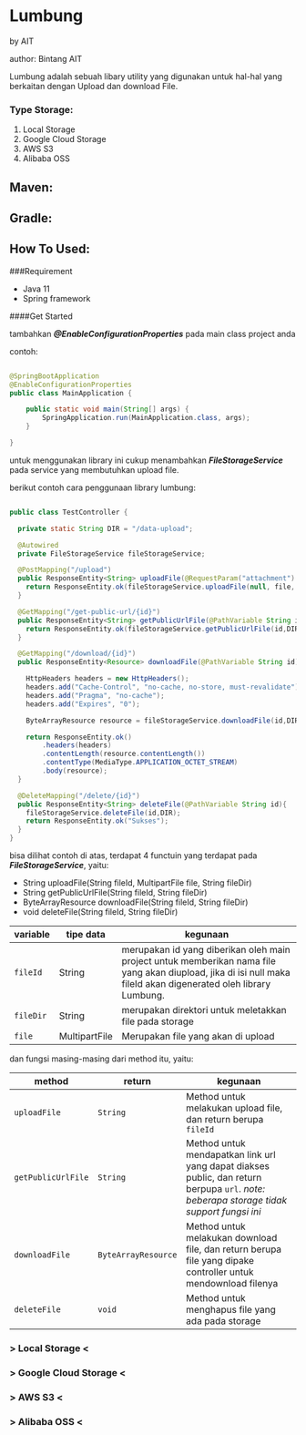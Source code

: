 # **Lumbung**
by AIT

author: Bintang AIT

Lumbung adalah sebuah libary utility yang digunakan untuk hal-hal yang berkaitan dengan Upload dan download File.

### **Type Storage:**
1. Local Storage
2. Google Cloud Storage
3. AWS S3
4. Alibaba OSS

## **Maven:**

## **Gradle:**

## **How To Used:**

###Requirement
- Java 11
- Spring framework

####Get Started

tambahkan ***@EnableConfigurationProperties*** pada main class project anda

contoh:

```java

@SpringBootApplication
@EnableConfigurationProperties
public class MainApplication {

	public static void main(String[] args) {
		SpringApplication.run(MainApplication.class, args);
	}

}

```

untuk menggunakan library ini cukup menambahkan **_FileStorageService_** pada service yang membutuhkan upload file.

berikut contoh cara penggunaan library lumbung:

```java

public class TestController {

  private static String DIR = "/data-upload";

  @Autowired
  private FileStorageService fileStorageService;

  @PostMapping("/upload")
  public ResponseEntity<String> uploadFile(@RequestParam("attachment") MultipartFile file) {
    return ResponseEntity.ok(fileStorageService.uploadFile(null, file, DIR));
  }

  @GetMapping("/get-public-url/{id}")
  public ResponseEntity<String> getPublicUrlFile(@PathVariable String id){
    return ResponseEntity.ok(fileStorageService.getPublicUrlFile(id,DIR));
  }

  @GetMapping("/download/{id}")
  public ResponseEntity<Resource> downloadFile(@PathVariable String id){

    HttpHeaders headers = new HttpHeaders();
    headers.add("Cache-Control", "no-cache, no-store, must-revalidate");
    headers.add("Pragma", "no-cache");
    headers.add("Expires", "0");

    ByteArrayResource resource = fileStorageService.downloadFile(id,DIR);

    return ResponseEntity.ok()
        .headers(headers)
        .contentLength(resource.contentLength())
        .contentType(MediaType.APPLICATION_OCTET_STREAM)
        .body(resource);
  }

  @DeleteMapping("/delete/{id}")
  public ResponseEntity<String> deleteFile(@PathVariable String id){
    fileStorageService.deleteFile(id,DIR);
    return ResponseEntity.ok("Sukses");
  }
}
```

bisa dilihat contoh di atas, terdapat 4 functuin yang terdapat pada **_FileStorageService_**, yaitu:
- String uploadFile(String fileId, MultipartFile file, String fileDir)
- String getPublicUrlFile(String fileId, String fileDir)
- ByteArrayResource downloadFile(String fileId, String fileDir)
- void deleteFile(String fileId, String fileDir)

|variable    |tipe data| kegunaan |
|------------|---------|----------|
|`fileId`|String| merupakan id yang diberikan oleh main project untuk memberikan nama file yang akan diupload, jika di isi null maka fileId akan digenerated oleh library Lumbung.|
|`fileDir`|String| merupakan direktori untuk meletakkan file pada storage|
|`file`|MultipartFile| Merupakan file yang akan di upload|

dan fungsi masing-masing dari method itu, yaitu:

|method|return|kegunaan|
|------|------|--------|
|`uploadFile`|`String`|Method untuk melakukan upload file, dan return berupa `fileId`|
|`getPublicUrlFile`|`String`|Method untuk mendapatkan link url yang dapat diakses public, dan return berpupa `url`. *note: beberapa storage tidak support fungsi ini*|
|`downloadFile`|`ByteArrayResource`|Method untuk melakukan download file, dan return berupa file yang dipake controller untuk mendownload filenya|
|`deleteFile`|`void`|Method untuk menghapus file yang ada pada storage|

### **> Local Storage <**
### **> Google Cloud Storage <**
### **> AWS S3 <**
### **> Alibaba OSS <**